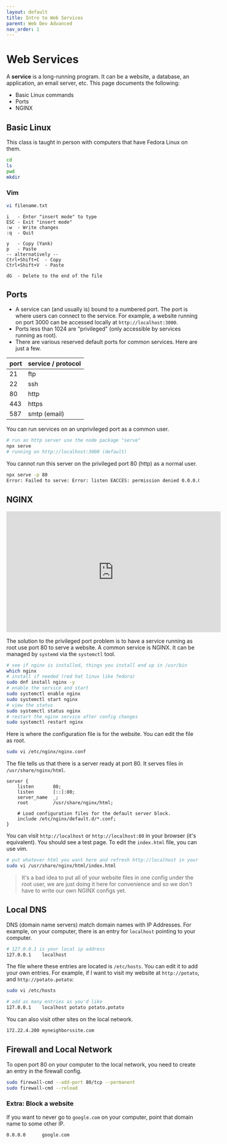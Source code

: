 ```yaml
---
layout: default
title: Intro to Web Services
parent: Web Dev Advanced
nav_order: 1
---
```


# Web Services

A **service** is a long-running program. It can be a website, a database, an application, an email server, etc. This page documents the following:

- Basic Linux commands
- Ports
- NGINX

## Basic Linux

This class is taught in person with computers that have Fedora Linux on them.

```bash
cd
ls
pwd
mkdir
```

### Vim

```bash
vi filename.txt
```

```
i   - Enter "insert mode" to type
ESC - Exit "insert mode"
:w  - Write changes
:q  - Quit

y   - Copy (Yank)
p   - Paste
-- alternatively --
Ctrl+Shift+C  - Copy
Ctrl+Shift+V  - Paste

dG  - Delete to the end of the file
```

## Ports

- A service can (and usually is) bound to a numbered port. The port is where users can connect to the service. For example, a website running on port 3000 can be accessed locally at `http://localhost:3000`.
- Ports less than 1024 are "privileged" (only accessible by services running as root).
- There are various reserved default ports for common services. Here are just a few.

| port | service / protocol |
|---|---|
| 21 | ftp |
| 22 | ssh |
| 80 | http |
| 443 | https |
| 587 | smtp (email) |

You can run services on an unprivileged port as a common user.

```bash
# run an http server use the node package "serve"
npx serve
# running on http://localhost:3000 (default)
```

You cannot run this server on the privileged port 80 (http) as a normal user.

```bash
npx serve -p 80
Error: Failed to serve: Error: listen EACCES: permission denied 0.0.0.0:80
```

## NGINX

<iframe width="560" height="315" src="https://www.youtube-nocookie.com/embed/JKxlsvZXG7c?si=Ken_OTSae-m9NgkG" title="YouTube video player" frameborder="0" allow="accelerometer; autoplay; clipboard-write; encrypted-media; gyroscope; picture-in-picture; web-share" referrerpolicy="strict-origin-when-cross-origin" allowfullscreen></iframe>

The solution to the privileged port problem is to have a service running as root use port 80 to serve a website. A common service is NGINX. It can be managed by `systemd` via the `systemctl` tool.

```bash
# see if nginx is installed, things you install end up in /usr/bin
which nginx
# install if needed (red hat linux like fedora)
sudo dnf install nginx -y
# enable the service and start
sudo systemctl enable nginx
sudo systemctl start nginx
# view the status
sudo systemctl status nginx
# restart the nginx service after config changes
sudo systemctl restart nginx
```

Here is where the configuration file is for the website. You can edit the file as root.

```bash
sudo vi /etc/nginx/nginx.conf
```

The file tells us that there is a server ready at port 80. It serves files in `/usr/share/nginx/html`.

```nginx
server {
    listen       80;
    listen       [::]:80;
    server_name  _;
    root         /usr/share/nginx/html;

    # Load configuration files for the default server block.
    include /etc/nginx/default.d/*.conf;
}
```

You can visit `http://localhost` or `http://localhost:80` in your browser (it's equivalent). You should see a test page. To edit the `index.html` file, you can use vim.

```bash
# put whatever html you want here and refresh http://localhost in your browser
sudo vi /usr/share/nginx/html/index.html
```

> It's a bad idea to put all of your website files in one config under the root user, we are just doing it here for convenience and so we don't have to write our own NGINX configs yet.

## Local DNS

DNS (domain name servers) match domain names with IP Addresses. For example, on your computer, there is an entry for `localhost` pointing to your computer.

```bash
# 127.0.0.1 is your local ip address
127.0.0.1    localhost
```

The file where these entries are located is `/etc/hosts`. You can edit it to add your own entries. For example, if I want to visit my website at `http://potato`, and `http://potato.potato`:

```bash
sudo vi /etc/hosts
```

```bash
# add as many entries as you'd like
127.0.0.1    localhost potato potato.potato
```

You can also visit other sites on the local network.

```bash
172.22.4.200 myneighborssite.com
```

## Firewall and Local Network

To open port 80 on your computer to the local network, you need to create an entry in the firewall config.

```bash
sudo firewall-cmd --add-port 80/tcp --permanent
sudo firewall-cmd --reload
```

### Extra: Block a website

If you want to never go to `google.com` on your computer, point that domain name to some other IP.

```bash
0.0.0.0      google.com
```

